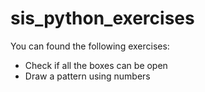 # sis_python_exercises

You can found the following exercises:

* Check if all the boxes can be open
* Draw a pattern using numbers